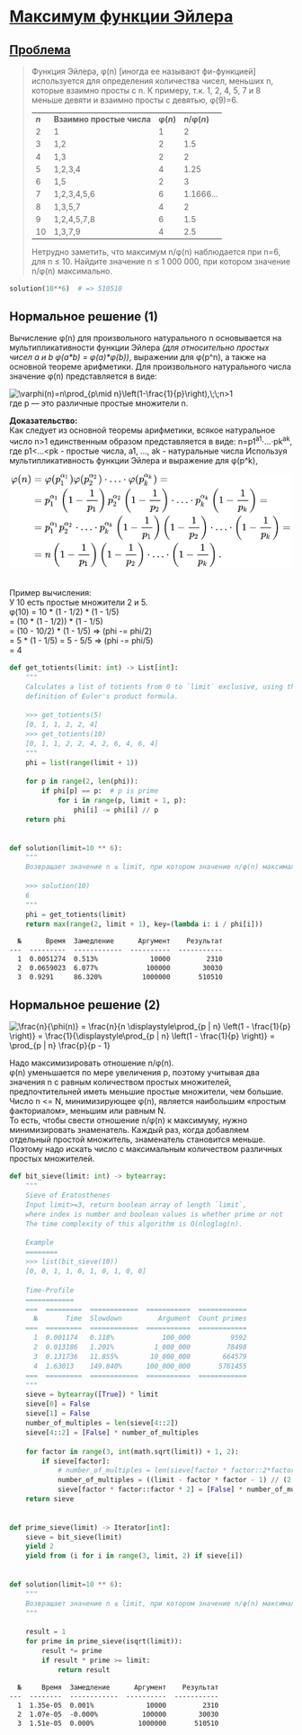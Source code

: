 # [Максимум функции Эйлера](TODO)

## [Проблема](https://euler.jakumo.org/problems/view/69.html)

>
> Функция Эйлера, φ(n) [иногда ее называют фи-функцией] используется для определения количества чисел, меньших n, которые взаимно просты с n. 
> К примеру, т.к. 1, 2, 4, 5, 7 и 8 меньше девяти и взаимно просты с девятью, φ(9)=6.
> 
> <table class="table">
> <tbody><tr>
> <td><b><i>n</i></b></td>
> <td><b>Взаимно простые числа</b></td>
> <td><b>φ(<i>n</i>)</b></td>
> <td><b><i>n</i>/φ(<i>n</i>)</b></td>
> </tr>
> <tr>
> <td>2</td><td>1</td><td>1</td><td>2</td>
> </tr>
> <tr>
> <td>3</td><td>1,2</td><td>2</td><td>1.5</td>
> </tr>
> <tr>
> <td>4</td><td>1,3</td><td>2</td><td>2</td>
> </tr>
> <tr>
> <td>5</td><td>1,2,3,4</td><td>4</td><td>1.25</td>
> </tr>
> <tr>
> <td>6</td><td>1,5</td><td>2</td><td>3</td>
> </tr>
> <tr>
> <td>7</td><td>1,2,3,4,5,6</td><td>6</td><td>1.1666...</td>
> </tr>
> <tr>
> <td>8</td><td>1,3,5,7</td><td>4</td><td>2</td>
> </tr>
> <tr>
> <td>9</td><td>1,2,4,5,7,8</td><td>6</td><td>1.5</td>
> </tr>
> <tr>
> <td>10</td><td>1,3,7,9</td><td>4</td><td>2.5</td>
> </tr>
> </tbody></table>
> 
> Нетрудно заметить, что максимум n/φ(n) наблюдается при n=6, для n ≤ 10.
> Найдите значение n ≤ 1 000 000, при котором значение n/φ(n) максимально.
``` python
solution(10**6)  # => 510510
```

## Нормальное решение (1)
Вычисление φ(n) для произвольного натурального n основывается на мультипликативности функции Эйлера _(для относительно простых чисел a и b φ(a*b) = φ(a)*φ(b))_, выражении для φ(p^n), а также на основной теореме арифметики.
Для произвольного натурального числа значение φ(n) представляется в виде:

<img src="https://s0.wp.com/latex.php?latex=%5Cvarphi(n)=n%5Cprod_%7Bp%5Cmid%20n%7D%5Cleft(1-%5Cfrac%7B1%7D%7Bp%7D%5Cright),%5C;%5C;n%3E1+&amp;bg=ffffff&amp;fg=000&amp;s=0" alt="\varphi(n)=n\prod_{p\mid n}\left(1-\frac{1}{p}\right),\;\;n>1" class="latex">
<br>где p — это различные простые множители n.

**Доказательство:**
<br>Как следует из основной теоремы арифметики, всякое натуральное число n>1 единственным образом представляется в виде:
n=p1<sup>a1</sup>⋅...⋅pk<sup>ak</sup>,
где p1<...<pk - простые числа, a1, ..., ak - натуральные числа
Используя мультипликативность функции Эйлера и выражение для φ(p^k), 

![phi-n.svg](res/phi-n.svg)

<br>Пример вычисления:
<br>У 10 есть простые множители 2 и 5.
<br>φ(10) = 10 * (1 - 1/2) * (1 - 1/5) 
<br>    = (10 * (1 - 1/2)) * (1 - 1/5) 
<br>    = (10 - 10/2) * (1 - 1/5) => (phi -= phi/2)
<br>    = 5 * (1 - 1/5) = 5 - 5/5 => (phi -= phi/5) 
<br>    = 4

```python
def get_totients(limit: int) -> List[int]:
    """
    Calculates a list of totients from 0 to `limit` exclusive, using the
    definition of Euler's product formula.

    >>> get_totients(5)
    [0, 1, 1, 2, 2, 4]
    >>> get_totients(10)
    [0, 1, 1, 2, 2, 4, 2, 6, 4, 6, 4]
    """
    phi = list(range(limit + 1))

    for p in range(2, len(phi)):
        if phi[p] == p:  # p is prime
            for i in range(p, limit + 1, p):
                phi[i] -= phi[i] // p
    return phi


def solution(limit=10 ** 6):
    """
    Возвращает значение n ≤ limit, при котором значение n/φ(n) максимально.

    >>> solution(10)
    6
    """
    phi = get_totients(limit)
    return max(range(2, limit + 1), key=(lambda i: i / phi[i]))
```
```text
  №      Время  Замедление      Аргумент    Результат
---  ---------  ------------  ----------  -----------
  1  0.0051274  0.513%             10000         2310
  2  0.0659023  6.077%            100000        30030
  3  0.9291     86.320%          1000000       510510
```

## Нормальное решение (2)

<img src="https://s0.wp.com/latex.php?latex=\frac{n}{\phi(n)} = \frac{n}{n \displaystyle\prod_{p | n} \left(1 - \frac{1}{p} \right)} = \frac{1}{\displaystyle\prod_{p | n} \left(1 - \frac{1}{p} \right)} = \prod_{p | n} \frac{p}{p - 1},%5C;%5C;n%3E1+&amp;bg=ffffff&amp;fg=000&amp;s=0" alt="\frac{n}{\phi(n)} = \frac{n}{n \displaystyle\prod_{p | n} \left(1 - \frac{1}{p} \right)} = \frac{1}{\displaystyle\prod_{p | n} \left(1 - \frac{1}{p} \right)} = \prod_{p | n} \frac{p}{p - 1}" class="latex">

Надо максимизировать отношение n/φ(n).
<br>φ(n) уменьшается по мере увеличения p, поэтому учитывая два значения n с равным количеством простых множителей, предпочтительней иметь меньшие простые множители, чем большие.
<br> Число n <= N, минимизирующее φ(n), является наибольшим «простым факториалом», меньшим или равным N.
<br>То есть, чтобы свести отношение n/φ(n) к максимуму, нужно минимизировать знаменатель. 
Каждый раз, когда добавляем отдельный простой множитель, знаменатель становится меньше. 
Поэтому надо искать число с максимальным количеством различных простых множителей.

```python
def bit_sieve(limit: int) -> bytearray:
    """
    Sieve of Eratosthenes
    Input limit>=3, return boolean array of length `limit`,
    where index is number and boolean values is whether prime or not
    The time complexity of this algorithm is O(nloglog(n).

    Example
    ========
    >>> list(bit_sieve(10))
    [0, 0, 1, 1, 0, 1, 0, 1, 0, 0]

    Time-Profile
    ============
    ===  =========  ============  ===========  ============
      №       Time  Slowdown         Argument  Count primes
    ===  =========  ============  ===========  ============
      1  0.001174   0.118%            100_000          9592
      2  0.013186   1.201%          1_000_000         78498
      3  0.131736   11.855%        10_000_000        664579
      4  1.63013    149.840%      100_000_000       5761455
    ===  =========  ============  ===========  ============
    """
    sieve = bytearray([True]) * limit
    sieve[0] = False
    sieve[1] = False
    number_of_multiples = len(sieve[4::2])
    sieve[4::2] = [False] * number_of_multiples

    for factor in range(3, int(math.sqrt(limit)) + 1, 2):
        if sieve[factor]:
            # number_of_multiples = len(sieve[factor * factor::2*factor]) # old code ─ slow version
            number_of_multiples = ((limit - factor * factor - 1) // (2 * factor) + 1)
            sieve[factor * factor::factor * 2] = [False] * number_of_multiples
    return sieve


def prime_sieve(limit) -> Iterator[int]:
    sieve = bit_sieve(limit)
    yield 2
    yield from (i for i in range(3, limit, 2) if sieve[i])


def solution(limit=10 ** 6):
    """
    Возвращает значение n ≤ limit, при котором значение n/φ(n) максимально.
    """

    result = 1
    for prime in prime_sieve(isqrt(limit)):
        result *= prime
        if result * prime >= limit:
            return result
```
```text
  №     Время  Замедление      Аргумент    Результат
---  --------  ------------  ----------  -----------
  1  1.35e-05  0.001%             10000         2310
  2  1.07e-05  -0.000%           100000        30030
  3  1.51e-05  0.000%           1000000       510510
```